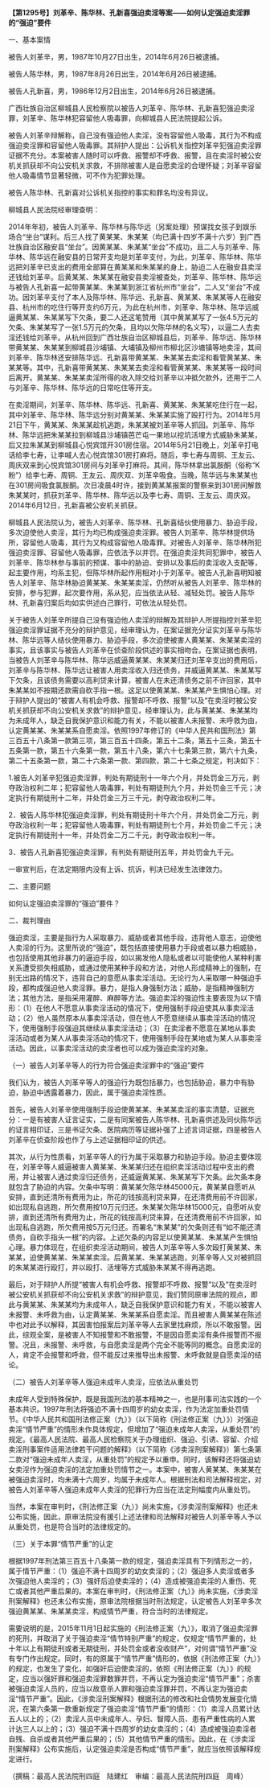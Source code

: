 **【第1295号】刘革辛、陈华林、孔新喜强迫卖淫等案——如何认定强迫卖淫罪的“强迫”要件**

一、基本案情

被告人刘革辛，男，1987年10月27日出生，2014年6月26日被逮捕。

被告人陈华林，男，1987年8月26日出生，2014年6月26日被逮捕。

被告人孔新喜，男，1986年12月2日出生，2014年6月26日被逮捕。

广西壮族自治区柳城县人民检察院以被告人刘革辛、陈华林、孔新喜犯强迫卖淫罪，刘革辛、陈华林犯容留他人吸毒罪，向柳城县人民法院提起公诉。

被告人刘革辛辩解称，自己没有强迫他人卖淫，没有容留他人吸毒，其行为不构成强迫卖淫罪和容留他人吸毒罪。其辩护人提出：公诉机关指控刘革辛犯强迫卖淫罪证据不充分。本案被害人随时可以呼救、报警却不呼救、报警，且在卖淫时被公安机关抓获却不向公安机关求救，不排除被害人是自愿卖淫的合理怀疑；刘革辛容留他人吸毒情节显著轻微，可不作为犯罪处理。

被告人陈华林、孔新喜对公诉机关指控的事实和罪名均没有异议。

柳城县人民法院经审理查明：

2014年年初，被告人刘革辛、陈华林与陈华远（另案处理）预谋找女孩子到娱乐场合“坐台”谋利。后三人找了黄某某、朱某某（均已满十四岁不满十六岁）到广西壮族自治区融安县“坐台”。因黄某某、朱某某“坐台”不成功，且二人与刘革辛、陈华林、陈华远在融安县的日常开支均是刘革辛支付，为此，刘革辛、陈华林、陈华远把刘革辛已支出的费用全部算在黄某某和朱某某的身上，胁迫二人在融安县卖淫还钱给刘革辛。后黄某某、朱某某在融安县卖淫被查处，刘革辛、陈华林、陈华远与被告人孔新喜一起带黄某某、朱某某到浙江省杭州市“坐台”，二人又“坐台”不成功。因刘革辛支付了本人及陈华林、陈华远、孔新喜、黄某某、朱某某等人在融安县、杭州市的吃住行等开支约6万元，为此在杭州市，刘革辛、陈华林、陈华远威逼黄某某、朱某某写下欠条，要二人还这笔赞用（其中黄某某写了一张4.5万元的欠条、朱某某写了一张1.5万元的欠条，且均以欠陈华林的名义写），以逼二人去卖淫还钱给刘革辛。从杭州回到广西壮族自治区柳城县后，刘革辛、陈华远、陈华林带黄某某、朱某某到柳城县沙埔镇、大埔镇及柳州市柳北区沙塘镇等地卖淫，其间刘革辛、陈华林还安排陈华远、孔新喜带黄某某、朱某某去卖淫和看管黄某某、朱某某等。其中，孔新喜带黄某某、朱某某去卖淫和看管黄某某、朱某某等一段时间后离开。黄某某、朱某某卖淫所得的收入除交给刘革辛以冲抵欠款外，还用于二人与刘革辛、陈华林、陈华远的日常吃住等开支。

在卖淫期间，刘革辛、陈华林、陈华远、孔新喜、黄某某、朱某某吃住行在一起，其中刘革辛、陈华林、陈华远分别对黄某某、朱某某实施了殴打行为。2014年5月21日下午，黄某某、朱某某趁机逃跑，朱某某被刘革辛等人抓回。刘革辛、陈华林、陈华远把朱某某拉到柳城县沙埔镇芭芒屯一果地以挖坑活埋方式威胁朱某某，后又拉朱某某到柳城县心悦宾馆开301房住宿。2014年5月21日晚上，刘革辛打电话给李七寿，让李喊人去心悦宾馆301房打麻将。随后，李七寿与周铜、王友云、周庆双来到心悦宾馆301房间与刘革辛打麻将。其间，陈华林拿出氯胺酮（俗称“K粉”）给李七寿、周铜、王友云、周庆双、刘革辛吸食。当晚，陈华远与朱某某也在301房间吸食氯胺酮。次日凌晨4时许，接到黄某某报案的警察来到301房间解救朱某某时，抓获刘革辛、陈华林、陈华远以及李七寿、周铜、王友云、周庆双。2014年6月12日，孔新喜被公安机关抓获。

柳城县人民法院认为，被告人刘革辛、陈华林、孔新喜结伙使用暴力、胁迫手段，多次迫使他人卖淫，其行为均已构成强迫卖淫罪。被告人刘革辛、陈华林提供场所，容留他人吸毒，其行为又构成容留他人吸毒罪。对被告人刘革辛、陈华林所犯强迫卖淫罪、容留他人吸毒罪，应依法予以并罚。在强迫卖淫共同犯罪中，被告人刘革辛、陈华林参与事前的预谋、事中的胁迫、安排以及事后的卖淫收入支配等，起主要作用，均系主犯，但陈华林所起作用相对小于刘革辛。被告人孔新喜明知被告人刘革辛、陈华林胁迫黄某某、朱某某卖淫，仍然听从被告人刘革辛、陈华林的安排，参与犯罪，起次要作用，系从犯，应当依法从轻、减轻处罚。被告人陈华林、孔新喜归案后均如实供述白己罪行，可依法从轻处罚。

关于被告人刘革辛所提自己没有强迫他人卖淫的辩解及其辩护人所提指控刘革辛犯强迫卖淫罪证据不充分的辩护意见，经审理认为，在案证据充分证实刘革辛与陈华林、陈华远等人结伙使用暴力、胁迫手段，多次迫使被害人黄某某、朱某某卖淫的事实，且该事实与被告人刘革辛在侦查阶段供述的事实相吻合。在案证据也表明，当被告人刘革辛与陈华林、陈华远威逼黄某某、朱某某归还刘革辛支出的费用后，刘革辛与陈华林、陈华远让被害人用卖淫收入归还债务，并威逼黄某某、朱某某写下欠条，且该债务需要以高利贷来计算，被害人在未还清债务之前不许回家，其中朱某某如不按期还款需自砍手指一根。这足以使黄某某、朱某某产生惧怕心理。对于辩护人提出的“被害人有机会呼救、报警却不呼救、报警”以及“在卖淫时被公安机关抓获却不向公安机关求救”的辩护意见，经审理认为，此与黄某某、朱某某均为未成年人，缺乏自我保护意识和能力有关，不能以被害人未报警、未呼救为由，认定黄某某、朱某某系自愿卖淫。依照1997年修订的《中华人民共和国刑法》第三百五十八条第一款第三项，第三百五十四条，第五十二条，第五十三条，第五十五条第一款，第五十六条第一款，第五十八条，第六十七条第三款，第六十九条，第二十五条第一款，第二十六条第一款、第四款，第二十七条之规定，判决如下：

1.被告人刘革辛犯强迫卖淫罪，判处有期徒刑十一年六个月，并处罚金三万元，剥夺政治权利二年；犯容留他人吸毒罪，判处有期徒刑九个月，并处罚金三千元；决定执行有期徒刑十二年，并处罚金三万三千元，剥夺政治权利二年。

2．被告人陈华林犯强迫卖淫罪，判处有期徒刑十年六个月，并处罚金二万元，剥夺政治权利一年；犯容留他人吸毒罪，判处有期徒刑七个月，并处罚金二千元；决定执行有期徒刑十一年，并处罚金二万二千元，剥夺政治权利一年。

3．被告人孔新喜犯强迫卖淫罪，有判处有期徒刑五年，并处罚金九千元。

一审宣判后，在法定期限内没有上诉、抗诉，判决已经发生法律效力。

二、主要问题

如何认定强迫卖淫罪的“强迫”要件？

二、裁判理由

强迫卖淫，主要是指行为人采取暴力、威胁或者其他手段，违背他人意志，迫使他人卖淫的行为。这里所说的“强迫”，既包括直接使用暴力手段或者以暴力相威胁，也包括使用其他非暴力的逼迫手段，如以揭发他人隐私或者以可能使他人某种利害关系遭受损失相威胁，或通过使用某种手段和方法，对他人形成精神上的强制，在别无出路的情况下，违背自己的意愿从事卖淫活动。无论行为人采取哪一种强迫手段，都构成强迫他人卖淫罪。暴力，是指人身强制方法；威胁，是指精神强制方法；其他方法，是指采用灌醉、麻醉等方法。强迫卖淫的强迫性主要表现为以下情形：（1）在他人不愿意从事卖淫活动的情况下，使用强制手段迫使其从事卖淫活动；（2）他人虽然原本从事卖淫活动，但在他人不愿意继续从事卖淫活动的情况下，使用强制手段强迫其继续从事卖淫活动；（3）在卖淫者不愿意在某地从事卖淫活动或者为某人从事卖淫活动的情况下，使用强制手段在某地或为某人从事卖淫活动。因此，以事卖淫活动的卖淫者也可以成为强迫卖淫的对象。

（一）被告人刘革辛等人的行为符合强迫卖淫罪中的“强迫”要件

我们认为，被告人刘革辛等人的强迫行为既包括暴力，也包括胁迫，暴力中有胁迫，胁迫中透露着暴力，因此，属于强迫卖淫性质。

首先，被告人刘革辛使用强制手段迫使黄某某、朱某某卖淫的事实清楚，证据充分：一是有被害人证言证实，二是有同案被告人陈华林、孔新喜供述及同伙陈华远的证言相印证，三是书证欠条、医院病历等证据补强了上述言词证据，四是被告人刘革辛在侦查阶段也作了与上述证据相印证的供述。

其次，从行为性质看，刘革辛等人的行为属于采取暴力和胁迫手段。胁迫主要体现在，刘革辛等人威逼被害人黄某某、朱某某归还在组织卖淫活动过程中支出的费用，并让被害人通过卖淫归还债务，还威逼黄某某、朱某某写下欠条。此欠条本身就包含了胁迫的内容。欠条中写明：黄某某欠陈华林45000元，黄某某自愿听从安排，直到还清所有费用为止，所花的钱按高利贷来算，在还清费用前不许回家，如出现私自逃跑，所欠费用按10万元归还。朱某某欠陈华林15000元，自愿听从安排，直到还清所有费用为止，所花的钱按高利贷来算，在还清费用前不许回家，如出现私自逃跑，所欠费用按5万元归还。而署名“朱某某”的欠条则还有“如不能还清债务，自砍手指头一根”的内容。上述欠条的内容足以使黄某某、朱某某产生惧怕心理。暴力体现在，在组织卖淫活动期间，被告人刘革辛等人多次殴打黄某某、朱某某，迫使黄某某、朱某某卖淫。后黄某某、朱某某逃跑，刘革辛等人又对被抓回的朱某某进行殴打，并以殴打、活埋等方式威胁朱某某不得再逃跑。

最后，对于辩护人所提“被害人有机会呼救、报警却不呼救、报警”以及“在卖淫时被公安机关抓获却不向公安机关求救”的辩护意见，我们赞同原审法院的观点，即此与黄某某、朱某某均为未成年人，缺乏自我保护意识和能力有关，不能以被害人未报警、未呼救为由，认定黄某某、朱某某系自愿卖淫。而且被害人黄某某在陈述中也对此予以解释，其因害怕报案后刘革辛等人去家里找麻烦，所以不敢报警。因此，综观全案，是被害人不知报警和不敢报警，不是因自愿卖淫有条件报警而不报警。况且，未报警、未呼救，与自愿卖淫是两个完全不能等同的概念。自愿卖淫的人，肯定不会报警和呼救，但不能反过来推导出未报警、未呼救就是自愿卖淫的结论。

（二）被告人刘革辛等人强迫未成年人卖淫，应依法从重处罚

未成年人受到特殊保护，既是我国刑法的基本精神之一，也是刑事司法实践的一个基本共识。1997年刑法将强迫不满十四周岁的幼女卖淫，作为法定加重处罚情节。《中华人民共和国刑法修正案（九）》（以下简称《刑法修正案（九）》）对强迫卖淫“情节严重”的情形未作具体规定，但增加了“强迫未成年人卖淫，从重处罚”的规定。《最高人民法院、最高人民检察院关于办理组织、强迫、引诱、容留、介绍卖淫刑事案件适用法律若干问题的解释》（以下简称《涉卖淫刑案解释》）第七条第二款对“强迫未成年人卖淫，从重处罚”的规定予以重申。同时，该解释还将强迫幼女卖淫作为强迫卖淫的法定加重处罚情节之一。本案中，被害人黄某某、朱某某在被强迫卖淫时，均未满十六周岁，均属于未成年人。根据刑法和司法解释规定，对被告人刘革辛等人强迫未成年人卖淫的犯罪行为应当在法定刑幅度内从重处罚。

当然，本案在审判时，《刑法修正案（九）》尚未实施，《涉卖淫刑案解释》也还未公布实施，因此，原审法院没有援引上述法律和司法解释对被告人刘革辛等人予以从重处罚，也是符合当时的法律规定的。

（三）关于本罪“情节严重”的认定

根据1997年刑法第三百五十八条第一款的规定，强迫卖淫具有下列情形之一的，属于情节严重：（1）强迫不满十四周岁的幼女卖淫的；（2）强迫多人卖淫或者多次强迫他人卖淫的；（3）强奸后迫使卖淫的；（4）造成被强迫卖淫的人重伤、死亡或者其他严重后果的。本案在审判时，《刑法修正案（九）》尚未实施，《涉卖淫刑案解释》也还未公布实施，原审法院根据当时刑法规定，认定被告人刘革辛多次强迫黄某某、朱某某卖淫，构成情节严重，符合当时的法律规定。

需要说明的是，2015年11月1日起实施的《刑法修正案（九）》，取消了强迫卖淫罪的死刑，并取消了关于强迫卖淫“情节特别严重”的规定，仅规定“情节严重的，处十年以上有期徒刑或者无期徒刑，并处罚金或者没收财产”，对何谓“情节严重”没有专门作出规定。同时，有的原属于“情节严重”情形的，依据《刑法修正案（九）》的规定，也发生了变化，如强奸后迫使卖淫的，依照《刑法修正案（九）》的规定，应当以强奸罪和强迫卖淫罪数罪并罚，不再认定为强迫卖淫“情节严重”；杀害被强迫卖淫人员的，应当以故意杀人罪和强迫卖淫罪并罚，不再认定为强迫卖淫“情节严重”。因此，《涉卖淫刑案解释》根据刑法的修改和社会情势发展变化情况，在第六条第一款重新规定了强迫卖淫“情节严重”的情形：（1）卖淫人员累计达五人以上的；（2）卖淫人员中未成年人、孕妇、智障人员、患有严重性病的人累计达三人以上的；（3）强迫不满十四周岁的幼女卖淫的；（4）造成被强迫卖淫者自残、自杀或者其他严重后果的；（5）其他情节严重的情形。因此，在《涉卖淫刑案解释》公布实施后，认定强迫卖淫是否构成“情节严重”，就应当依照该解释规定进行。

（撰稿：最高人民法院刑四庭　陆建红　审编：最高人民法院刑四庭　周峰）